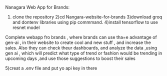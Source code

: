 Nanagara Web App for Brands:

1) clone the repository 
2)cd Nangara-website-for-brands
3)download groq and dontenv libraries using pip commmand.
4)install tensorflow to use resnet model

Complete webapp fro brands , where brands can use tha=e advantage of gen-ai , in their website to create cool and new stuff , and increase the sales.
Also they can check theur dashboards, and analyze the data ,using gen ai , which will predict what type of trend or fashion would be trending in upcoming days ,and use those suggestions to boost their sales


5)creat a .env file and put yo api key in there
